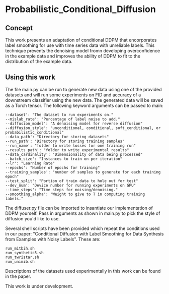 # Probabilistic_Conditional_Diffusion

## Concept

This work presents an adaptation of conditional DDPM that encorporates label smoothing for use with time series data with unreliable labels. This technique prevents the denoising model fromn developing overconfidence in the example data and improves the ability of DDPM to fit to the distribution of the example data.

## Using this work

The file main.py can be run to generate new data using one of the provided datasets and will run some experiments on FID and accuracy of a downstream classifier using the new data. The generated data will be saved as a Torch tensor. The following keyword arguments can be passed to main:

    --dataset': "The dataset to run experiments on."
    --mislab_rate': "Percentage of label noise to add."
    --diffusion_model': "A denoising model for reverse diffusion"
    --diffusion_style': "unconditional, conditional, soft_conditional, or probabilistic_conditional"
    --data_path': "Directory for storing datasets"
    --run_path': "Directory for storing training samples"
    --run_name': "folder to write losses for one training run"
    --results_path': "folder to write experimental results"
    --data_cardinality': "Dimensionality of data being processed"
    --batch_size': "Instances to train on per iteration"
    --lr': "Learning Rate"
    --epochs': "Number of epochs for training"
    --training_samples': "number of samples to generate for each training epoch"
    --test_split': "Portion of train data to hole out for test"
    --dev_num': "Device number for running experiments on GPU"
    --time_steps': "Time steps for noising/denoising."
    --smoothing_alpha': "Weight to give to T in computing training labels."

The diffuser.py file can be imported to insantiate our implementation of DDPM yourself. Pass in arguments as shown in main.py to pick the style of diffusion you'd like to use.

Several shell scripts have been provided which repeat the conditions used in our paper: "Conditional Diffusion with Label Smoothing for Data Synthesis from Examples with Noisy Labels". These are:

    run_mitbih.sh
    run_synthetic5.sh
    run_twristar.sh
    run_unimib.sh

Descriptions of the datasets used experimentally in this work can be found in the paper.

This work is under development.